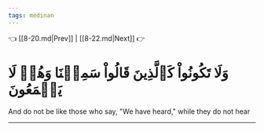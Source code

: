 ```yaml
---
tags: medinan
---
```


👈 [[8-20.md|Prev]] | [[8-22.md|Next]] 👉

# وَلَا تَكُونُواْ كَٱلَّذِينَ قَالُواْ سَمِعۡنَا وَهُمۡ لَا يَسۡمَعُونَ

And do not be like those who say, "We have heard," while they do not hear

---

